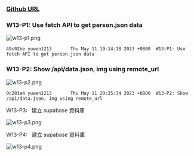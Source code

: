 ### [Github URL](https://github.com/yuwen1213/1112-1N-js-demo-211410740.git)

### W13-P1: Use fetch API to get person.json data

![w13-p1.png](https://hlbovfzvhsftjuylmwlc.supabase.co/storage/v1/object/public/demo-40/md_1N_img/w13-p1.png)

```
49c02be yuwen1213       Thu May 11 19:14:18 2023 +0800  W13-P1: Use fetch API to get person.json data

```

### W13-P2: Show /api/data.json, img using remote_url

![w13-p2.png](https://hlbovfzvhsftjuylmwlc.supabase.co/storage/v1/object/public/demo-40/md_1N_img/w13-p2.png)

```
0c281a4 yuwen1213       Thu May 11 20:25:34 2023 +0800  W13-P2: Show /api/data.json, img using remote_url

```

W13-P3:   建立 supabase 資料庫

![w13-p3.png](https://hlbovfzvhsftjuylmwlc.supabase.co/storage/v1/object/public/demo-40/md_1N_img/w13-p3.png)

W13-P4:   建立 supabase 資料庫

![w13-p4.png](https://hlbovfzvhsftjuylmwlc.supabase.co/storage/v1/object/public/demo-40/md_1N_img/w13-p4.png)
